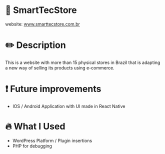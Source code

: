 # 📱 SmartTecStore
website: www.smarttecstore.com.br

# ✏️  Description
This is a website with more than 15 physical stores in Brazil that is adapting a new way of selling its products using e-commerce.

# ❗ Future improvements
- IOS / Android Application with UI made in React Native

# 🔥 What I Used
- WordPress Platform / Plugin insertions
- PHP for debugging
